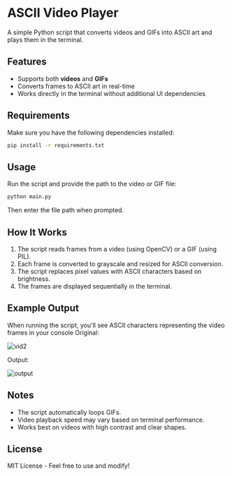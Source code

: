 # ASCII Video Player

A simple Python script that converts videos and GIFs into ASCII art and plays them in the terminal.

## Features
- Supports both **videos** and **GIFs**
- Converts frames to ASCII art in real-time
- Works directly in the terminal without additional UI dependencies

## Requirements
Make sure you have the following dependencies installed:

```sh
pip install -r requirements.txt
```

## Usage
Run the script and provide the path to the video or GIF file:

```sh
python main.py
```

Then enter the file path when prompted.

## How It Works
1. The script reads frames from a video (using OpenCV) or a GIF (using PIL).
2. Each frame is converted to grayscale and resized for ASCII conversion.
3. The script replaces pixel values with ASCII characters based on brightness.
4. The frames are displayed sequentially in the terminal.

## Example Output
When running the script, you'll see ASCII characters representing the video frames in your console
Original:

![vid2](https://github.com/user-attachments/assets/caf44ae1-e0cf-4bb2-9b2d-55957be6bbc5)


Output:

![output](https://github.com/user-attachments/assets/fb3fcb48-46fa-41b6-9441-374bb73b1db1)



## Notes
- The script automatically loops GIFs.
- Video playback speed may vary based on terminal performance.
- Works best on videos with high contrast and clear shapes.

## License
MIT License - Feel free to use and modify!

